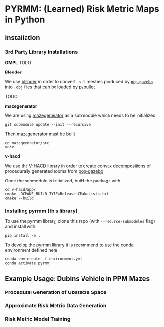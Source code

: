 # PYRMM: (Learned) Risk Metric Maps in Python

## Installation

### 3rd Party Library Installations

__OMPL__
TODO

__Blender__

We use [blender](https://www.blender.org/) in order to convert `.stl` meshes produced by [`pcg-gazebo`](https://github.com/boschresearch/pcg_gazebo/) into `.obj` files that can be loaded by [pybullet](https://pybullet.org/wordpress/)

TODO

__mazegenerator__

We are using [mazegenerator](https://github.com/razimantv/mazegenerator) as a submodule which needs to be initialized
```
git submodule update --init --recursive
```

Then mazegenerator must be built
```
cd mazegenerator/src
make
```

__v-hacd__

We use the [V-HACD](https://github.com/kmammou/v-hacd) library in order to create convex decompositions of procedurally generated rooms from [pcg-gazebo](https://github.com/boschresearch/pcg_gazebo/)

Once the submodule is initialized, build the package with
```
cd v-hacd/app/
cmake -DCMAKE_BUILD_TYPE=Release CMakeLists.txt
cmake --build .
```

### Installing pyrmm (this library)

To use the pyrmm library, clone this repo (with `--recurse-submodules` flag) and install with:
```
pip install -e .
```

To develop the pyrmm library it is recommend to use the conda environment defined here

```
conda env create -f environment.yml
conda activate pyrmm
```

## Example Usage: Dubins Vehicle in PPM Mazes

### Procedural Generation of Obstacle Space

### Approximate Risk Metric Data Generation

### Risk Metric Model Training

